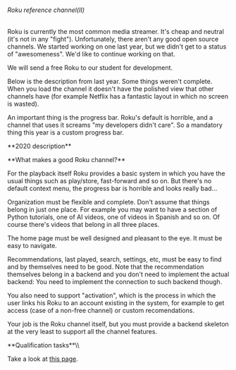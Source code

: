 ###### Roku reference channel(II)

Roku is currently the most common media streamer. It\'s cheap and
neutral (it\'s not in any "fight"). Unfortunately, there aren\'t any
good open source channels. We started working on one last year, but we
didn\'t get to a status of \"awesomeness\". We\'d like to continue
working on that.

We will send a free Roku to our student for development.

Below is the description from last year. Some things weren\'t complete.
When you load the channel it doesn\'t have the polished view that other
channels have (for example Netflix has a fantastic layout in which no
screen is wasted).

An important thing is the progress bar. Roku\'s default is horrible, and
a channel that uses it screams \"my developers didn\'t care\". So a
mandatory thing this year is a custom progress bar.

 **2020 description\*\*

<!-- -->

 **What makes a good Roku channel?\*\*

For the playback itself Roku provides a basic system in which you have
the usual things such as play/store, fast-forward and so on. But
there\'s no default context menu, the progress bar is horrible and looks
really bad\...

Organization must be flexible and complete. Don\'t assume that things
belong in just one place. For example you may want to have a section of
Python tutorials, one of AI videos, one of videos in Spanish and so on.
Of course there\'s videos that belong in all three places.

The home page must be well designed and pleasant to the eye. It must be
easy to navigate.

Recommendations, last played, search, settings, etc, must be easy to
find and by themselves need to be good. Note that the recommendation
themselves belong in a backend and you don\'t need to implement the
actual backend: You need to implement the connection to such backend
though.

You also need to support \"activation\", which is the process in which
the user links his Roku to an account existing in the system, for
example to get access (case of a non-free channel) or custom
recomendations.

Your job is the Roku channel itself, but you must provide a backend
skeleton at the very least to support all the channel features.

 **Qualification tasks\*\*\\\\

Take a look at [this
page](https://ccextractor.org/public:gsoc:takehome).
